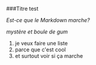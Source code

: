 ###Titre test

_Est-ce que le Markdown marche?_ 

*mystère et boule de gum*

1. je veux faire une liste
2. parce que c'est cool
3. et surtout voir si ça marche

